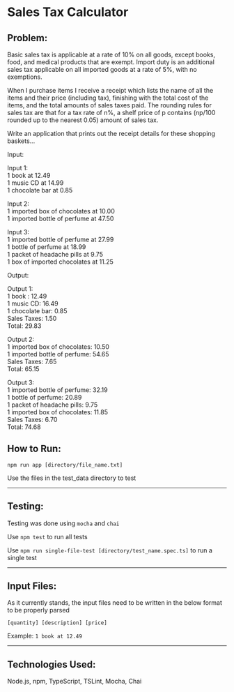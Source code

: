 <h1>Sales Tax Calculator</h1>
<h2>Problem:</h2>
<p>
Basic sales tax is applicable at a rate of 10% on all goods, except books, food, and medical products that are exempt. Import duty is an additional sales tax applicable on all imported goods at a rate of 5%, with no exemptions.
 
When I purchase items I receive a receipt which lists the name of all the items and their price (including tax), finishing with the total cost of the items, and the total amounts of sales taxes paid.  The rounding rules for sales tax are that for a tax rate of n%, a shelf price of p contains (np/100 rounded up to the nearest 0.05) amount of sales tax.
 
Write an application that prints out the receipt details for these shopping baskets...
 
Input: <br>
 
Input 1: <br>
1 book at 12.49 <br>
1 music CD at 14.99 <br>
1 chocolate bar at 0.85 <br>
 
Input 2: <br>
1 imported box of chocolates at 10.00 <br>
1 imported bottle of perfume at 47.50 <br>
 
Input 3: <br>
1 imported bottle of perfume at 27.99 <br>
1 bottle of perfume at 18.99 <br>
1 packet of headache pills at 9.75 <br>
1 box of imported chocolates at 11.25 <br>
 
Output: <br>
 
Output 1: <br>
1 book : 12.49 <br>
1 music CD: 16.49 <br>
1 chocolate bar: 0.85 <br>
Sales Taxes: 1.50 <br>
Total: 29.83 <br>
 
Output 2: <br>
1 imported box of chocolates: 10.50 <br>
1 imported bottle of perfume: 54.65 <br>
Sales Taxes: 7.65 <br>
Total: 65.15 <br>
 
Output 3: <br>
1 imported bottle of perfume: 32.19 <br>
1 bottle of perfume: 20.89 <br>
1 packet of headache pills: 9.75 <br>
1 imported box of chocolates: 11.85 <br>
Sales Taxes: 6.70 <br>
Total: 74.68 <br>
</p>

<h2>How to Run:</h2>
<p><code>npm run app [directory/file_name.txt]</code></p>
<p>Use the files in the test_data directory to test</p>
<hr />

<h2>Testing:</h2>
<p>Testing was done using <code>mocha</code> and <code>chai</code></p>
<p>Use <code>npm test</code> to run all tests</p>
<p>Use <code>npm run single-file-test [directory/test_name.spec.ts]</code> to run a single test</p>
<hr />

<h2>Input Files:</h2>
<p>As it currently stands, the input files need to be written in the below format to be properly parsed</p>
<p><code>[quantity] [description] [price]</code></p>
<p>Example: <code>1 book at 12.49</code></p>
<hr />

<h2>Technologies Used:</h2>
<p>Node.js, npm, TypeScript, TSLint, Mocha, Chai</p>